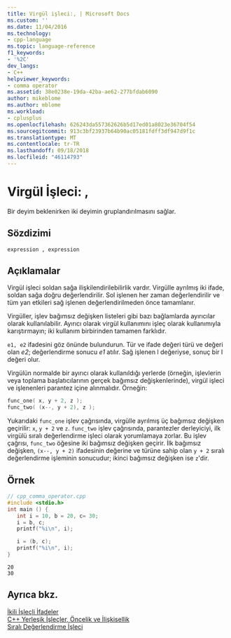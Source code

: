 ```yaml
---
title: Virgül işleci:, | Microsoft Docs
ms.custom: ''
ms.date: 11/04/2016
ms.technology:
- cpp-language
ms.topic: language-reference
f1_keywords:
- '%2C'
dev_langs:
- C++
helpviewer_keywords:
- comma operator
ms.assetid: 38e0238e-19da-42ba-ae62-277bfdab6090
author: mikeblome
ms.author: mblome
ms.workload:
- cplusplus
ms.openlocfilehash: 626243da557362626b5d17ed01a8023e36704f54
ms.sourcegitcommit: 913c3bf23937b64b90ac05181fdff3df947d9f1c
ms.translationtype: MT
ms.contentlocale: tr-TR
ms.lasthandoff: 09/18/2018
ms.locfileid: "46114793"
---
```

# <a name="comma-operator-"></a>Virgül İşleci: ,

Bir deyim beklenirken iki deyimin gruplandırılmasını sağlar.

## <a name="syntax"></a>Sözdizimi

```
expression , expression
```

## <a name="remarks"></a>Açıklamalar

Virgül işleci soldan sağa ilişkilendirilebilirlik vardır. Virgülle ayrılmış iki ifade, soldan sağa doğru değerlendirilir. Sol işlenen her zaman değerlendirilir ve tüm yan etkileri sağ işlenen değerlendirilmeden önce tamamlanır.

Virgüller, işlev bağımsız değişken listeleri gibi bazı bağlamlarda ayırıcılar olarak kullanılabilir. Ayırıcı olarak virgül kullanımını işleç olarak kullanımıyla karıştırmayın; iki kullanım birbirinden tamamen farklıdır.

`e1, e2` ifadesini göz önünde bulundurun. Tür ve ifade değeri türü ve değeri olan *e2*; değerlendirme sonucu *e1* atılır. Sağ işlenen l değeriyse, sonuç bir l değeri olur.

Virgülün normalde bir ayırıcı olarak kullanıldığı yerlerde (örneğin, işlevlerin veya toplama başlatıcılarının gerçek bağımsız değişkenlerinde), virgül işleci ve işlenenleri parantez içine alınmalıdır. Örneğin:

```cpp
func_one( x, y + 2, z );
func_two( (x--, y + 2), z );
```

Yukarıdaki `func_one` işlev çağrısında, virgülle ayrılmış üç bağımsız değişken geçirilir: `x`, `y + 2` ve `z`. `func_two` işlev çağrısında, parantezler derleyiciyi, ilk virgülü sıralı değerlendirme işleci olarak yorumlamaya zorlar. Bu işlev çağrısı, `func_two` öğesine iki bağımsız değişken geçirir. İlk bağımsız değişken, `(x--, y + 2)` ifadesinin değerine ve türüne sahip olan `y + 2` sıralı değerlendirme işleminin sonucudur; ikinci bağımsız değişken ise `z`'dir.

## <a name="example"></a>Örnek

```cpp
// cpp_comma_operator.cpp
#include <stdio.h>
int main () {
   int i = 10, b = 20, c= 30;
   i = b, c;
   printf("%i\n", i);

   i = (b, c);
   printf("%i\n", i);
}
```

```Output
20
30
```

## <a name="see-also"></a>Ayrıca bkz.

[İkili İşleçli İfadeler](../cpp/expressions-with-binary-operators.md)<br/>
[C++ Yerleşik İşleçler, Öncelik ve İlişkisellik](../cpp/cpp-built-in-operators-precedence-and-associativity.md)<br/>
[Sıralı Değerlendirme İşleci](../c-language/sequential-evaluation-operator.md)